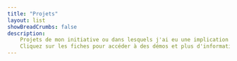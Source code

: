 ```yaml
---
title: "Projets"
layout: list
showBreadCrumbs: false
description:
    Projets de mon initiative ou dans lesquels j'ai eu une implication majeure.
    Cliquez sur les fiches pour accéder à des démos et plus d'informations !
---
```

